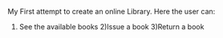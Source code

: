 My First attempt to create an online Library.
Here the user can:
1) See the available books
2)Issue a book
3)Return a book
